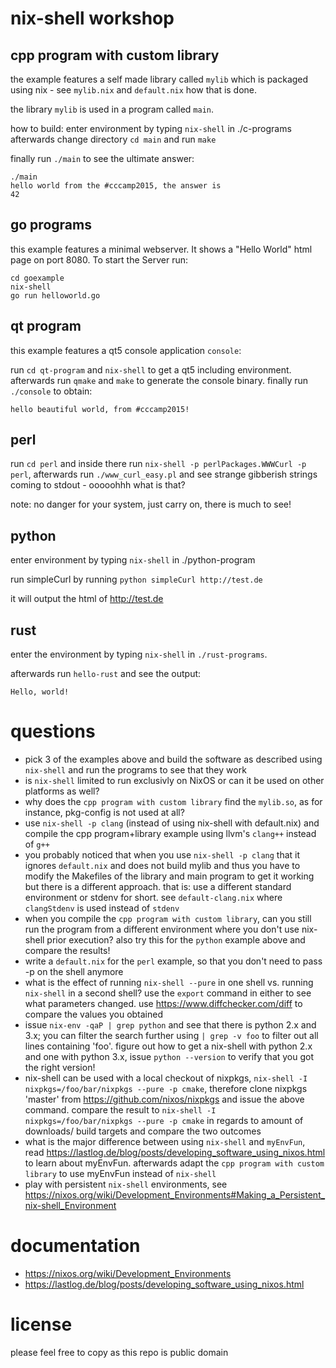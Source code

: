# nix-shell workshop

## cpp program with custom library

the example features a self made library called `mylib` which is packaged
using nix - see `mylib.nix` and `default.nix` how that is done.

the library `mylib` is used in a program called `main`.

how to build: enter environment by typing `nix-shell` in ./c-programs afterwards
change directory `cd main` and run `make`

finally run `./main` to see the ultimate answer:

    ./main 
    hello world from the #cccamp2015, the answer is 
    42

## go programs

this example features a minimal webserver. It shows a "Hello 
World" html page on port 8080.
To start the Server run:

    cd goexample
    nix-shell    
    go run helloworld.go

## qt program

this example features a qt5 console application `console`:

run `cd qt-program` and `nix-shell` to get a qt5 including environment. afterwards
run `qmake` and `make` to generate the console binary. finally run `./console` to obtain:

    hello beautiful world, from #cccamp2015! 

## perl

run `cd perl` and inside there run `nix-shell -p perlPackages.WWWCurl -p perl`, afterwards run
`./www_curl_easy.pl` and see strange gibberish strings coming to stdout - ooooohhh what is that?

note: no danger for your system, just carry on, there is much to see!

## python
enter environment by typing `nix-shell` in ./python-program

run simpleCurl by running `python simpleCurl http://test.de`

it will output the html of http://test.de

## rust
enter the environment by typing `nix-shell` in `./rust-programs`.

afterwards run `hello-rust` and see the output:

    Hello, world!


# questions
* pick 3 of the examples above and build the software as described using `nix-shell` and run the programs to see that they work
* is `nix-shell` limited to run exclusivly on NixOS or can it be used on other platforms as well? 
* why does the `cpp program with custom library` find the `mylib.so`, as for instance, pkg-config is not used at all?
* use `nix-shell -p clang` (instead of using nix-shell with default.nix) and compile the cpp program+library example using llvm's `clang++` instead of `g++`
* you probably noticed that when you use `nix-shell -p clang` that it ignores `default.nix` and does not build mylib and thus you have to modify the Makefiles of the library and main program to get it working but there is a different approach. that is: use a different standard environment or stdenv for short. see `default-clang.nix` where `clangStdenv` is used instead of `stdenv`
* when you compile the `cpp program with custom library`, can you still run the program from a different environment where you don't use nix-shell prior execution? also try this for the `python` example above and compare the results!
* write a `default.nix` for the `perl` example, so that you don't need to pass -p on the shell anymore
* what is the effect of running `nix-shell --pure` in one shell vs. running `nix-shell` in a second shell? use the `export` command in either to see what parameters changed. use https://www.diffchecker.com/diff to compare the values you obtained
* issue `nix-env -qaP | grep python` and see that there is python 2.x and 3.x; you can filter the search further using `| grep -v foo` to filter out all lines containing 'foo'. figure out how to get a nix-shell with python 2.x and one with python 3.x, issue `python --version` to verify that you got the right version!
* nix-shell can be used with a local checkout of nixpkgs, `nix-shell -I nixpkgs=/foo/bar/nixpkgs --pure -p cmake`, therefore clone nixpkgs 'master' from https://github.com/nixos/nixpkgs and issue the above command. compare the result to `nix-shell -I nixpkgs=/foo/bar/nixpkgs --pure -p cmake` in regards to amount of downloads/ build targets and compare the two outcomes
* what is the major difference between using `nix-shell` and `myEnvFun`, read https://lastlog.de/blog/posts/developing_software_using_nixos.html to learn about myEnvFun. afterwards adapt the `cpp program with custom library` to use myEnvFun instead of `nix-shell` 
* play with persistent `nix-shell` environments, see https://nixos.org/wiki/Development_Environments#Making_a_Persistent_nix-shell_Environment

# documentation
* https://nixos.org/wiki/Development_Environments
* https://lastlog.de/blog/posts/developing_software_using_nixos.html

# license
please feel free to copy as this repo is public domain
